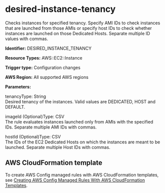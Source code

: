 # desired\-instance\-tenancy<a name="desired-instance-tenancy"></a>

Checks instances for specified tenancy\. Specify AMI IDs to check instances that are launched from those AMIs or specify host IDs to check whether instances are launched on those Dedicated Hosts\. Separate multiple ID values with commas\.

**Identifier:** DESIRED\_INSTANCE\_TENANCY

**Resource Types:** AWS::EC2::Instance

**Trigger type:** Configuration changes

**AWS Region:** All supported AWS regions

**Parameters:**

tenancyType: String  
Desired tenancy of the instances\. Valid values are DEDICATED, HOST and DEFAULT\.

imageId \(Optional\)Type: CSV  
The rule evaluates instances launched only from AMIs with the specified IDs\. Separate multiple AMI IDs with commas\.

hostId \(Optional\)Type: CSV  
The IDs of the EC2 Dedicated Hosts on which the instances are meant to be launched\. Separate multiple Host IDs with commas\.

## AWS CloudFormation template<a name="w2aac12c33c15b9d149c17"></a>

To create AWS Config managed rules with AWS CloudFormation templates, see [Creating AWS Config Managed Rules With AWS CloudFormation Templates](aws-config-managed-rules-cloudformation-templates.md)\.